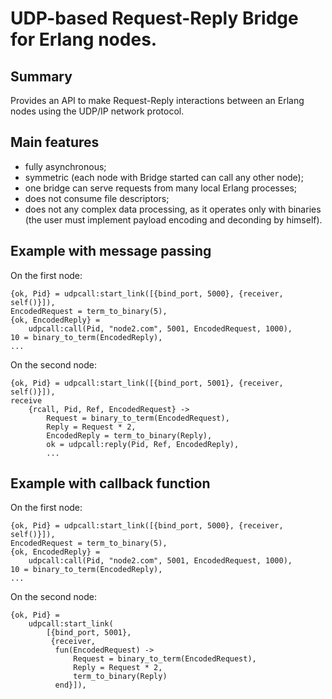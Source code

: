 # UDP-based Request-Reply Bridge for Erlang nodes.

## Summary

Provides an API to make Request-Reply interactions between
an Erlang nodes using the UDP/IP network protocol.

## Main features

* fully asynchronous;
* symmetric (each node with Bridge started can call any other node);
* one bridge can serve requests from many local Erlang processes;
* does not consume file descriptors;
* does not any complex data processing, as it operates only
 with binaries (the user must implement payload encoding and
 deconding by himself).

## Example with message passing

On the first node:

```
{ok, Pid} = udpcall:start_link([{bind_port, 5000}, {receiver, self()}]),
EncodedRequest = term_to_binary(5),
{ok, EncodedReply} =
    udpcall:call(Pid, "node2.com", 5001, EncodedRequest, 1000),
10 = binary_to_term(EncodedReply),
...
```

On the second node:

```
{ok, Pid} = udpcall:start_link([{bind_port, 5001}, {receiver, self()}]),
receive
    {rcall, Pid, Ref, EncodedRequest} ->
        Request = binary_to_term(EncodedRequest),
        Reply = Request * 2,
        EncodedReply = term_to_binary(Reply),
        ok = udpcall:reply(Pid, Ref, EncodedReply),
        ...
```

## Example with callback function

On the first node:

```
{ok, Pid} = udpcall:start_link([{bind_port, 5000}, {receiver, self()}]),
EncodedRequest = term_to_binary(5),
{ok, EncodedReply} =
    udpcall:call(Pid, "node2.com", 5001, EncodedRequest, 1000),
10 = binary_to_term(EncodedReply),
...
```

On the second node:

```
{ok, Pid} =
    udpcall:start_link(
        [{bind_port, 5001},
         {receiver,
          fun(EncodedRequest) ->
              Request = binary_to_term(EncodedRequest),
              Reply = Request * 2,
              term_to_binary(Reply)
          end}]),
```
